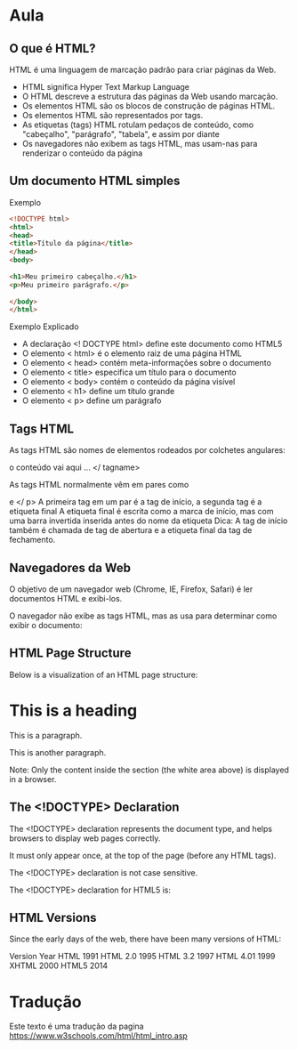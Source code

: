 # Aula

## O que é HTML?
HTML é uma linguagem de marcação padrão para criar páginas da Web.

* HTML significa Hyper Text Markup Language
* O HTML descreve a estrutura das páginas da Web usando marcação.
* Os elementos HTML são os blocos de construção de páginas HTML.
* Os elementos HTML são representados por tags.
* As etiquetas (tags) HTML rotulam pedaços de conteúdo, como "cabeçalho", "parágrafo", "tabela", e assim por diante
* Os navegadores não exibem as tags HTML, mas usam-nas para renderizar o conteúdo da página

## Um documento HTML simples
Exemplo

```HTML
<!DOCTYPE html>
<html>
<head>
<title>Título da página</title>
</head>
<body>
  
<h1>Meu primeiro cabeçalho.</h1>
<p>Meu primeiro parágrafo.</p>
  
</body>
</html>
```

Exemplo Explicado

* A declaração <! DOCTYPE html> define este documento como HTML5
* O elemento < html> é o elemento raiz de uma página HTML
* O elemento < head> contém meta-informações sobre o documento
* O elemento < title> especifica um título para o documento
* O elemento < body> contém o conteúdo da página visível
* O elemento < h1> define um título grande
* O elemento < p> define um parágrafo

## Tags HTML
As tags HTML são nomes de elementos rodeados por colchetes angulares:

<tagname> o conteúdo vai aqui ... </ tagname>

As tags HTML normalmente vêm em pares como <p> e </ p>
A primeira tag em um par é a tag de início, a segunda tag é a etiqueta final
A etiqueta final é escrita como a marca de início, mas com uma barra invertida inserida antes do nome da etiqueta
Dica: A tag de início também é chamada de tag de abertura e a etiqueta final da tag de fechamento.

## Navegadores da Web
O objetivo de um navegador web (Chrome, IE, Firefox, Safari) é ler documentos HTML e exibi-los.

O navegador não exibe as tags HTML, mas as usa para determinar como exibir o documento:

## HTML Page Structure
Below is a visualization of an HTML page structure:

<html>
<head>
<title>Page title</title>
</head>
<body>
<h1>This is a heading</h1>
<p>This is a paragraph.</p>
<p>This is another paragraph.</p>
</body>
</html>
Note: Only the content inside the <body> section (the white area above) is displayed in a browser.

## The <!DOCTYPE> Declaration
The <!DOCTYPE> declaration represents the document type, and helps browsers to display web pages correctly.

It must only appear once, at the top of the page (before any HTML tags).

The <!DOCTYPE> declaration is not case sensitive.

The <!DOCTYPE> declaration for HTML5 is:

<!DOCTYPE html>

## HTML Versions
Since the early days of the web, there have been many versions of HTML:

Version	Year
HTML	1991
HTML 2.0	1995
HTML 3.2	1997
HTML 4.01	1999
XHTML	2000
HTML5	2014

# Tradução
Este texto é uma tradução da pagina https://www.w3schools.com/html/html_intro.asp
